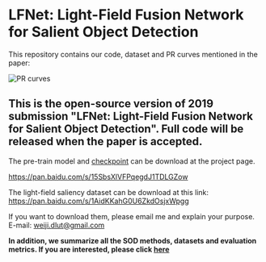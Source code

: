 # LFNet: Light-Field Fusion Network for Salient Object Detection
This repository contains our code, dataset and PR curves mentioned in the paper: 

![PR curves](https://github.com/jiwei0921/LFNet-salient-object-detection-on-light-field/blob/master/PR_curve.jpg)

## This is the open-source version of 2019 submission "LFNet: Light-Field Fusion Network for Salient Object Detection". Full code will be released when the paper is accepted.

The pre-train model and [checkpoint](https://pan.baidu.com/s/1OhLXzuIsPRzRSnW-57m-Ng) can be download at the project page.

https://pan.baidu.com/s/15SbsXlVFPqegdJ1TDLGZow 

The light-field saliency dataset can be download at this link: https://pan.baidu.com/s/1AidKKahG0U6ZkdOsjxWpgg

If you want to download them, please email me and explain your purpose. 
E-mail: weiji.dlut@gmail.com

**In addition, we summarize all the SOD methods, datasets and evaluation metrics. If you are interested, please click [here](https://github.com/jiwei0921/SOD-CNNs-based-code-summary-)**
